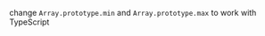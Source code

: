 change <code>Array.prototype.min</code> and <code>Array.prototype.max</code> to work with TypeScript